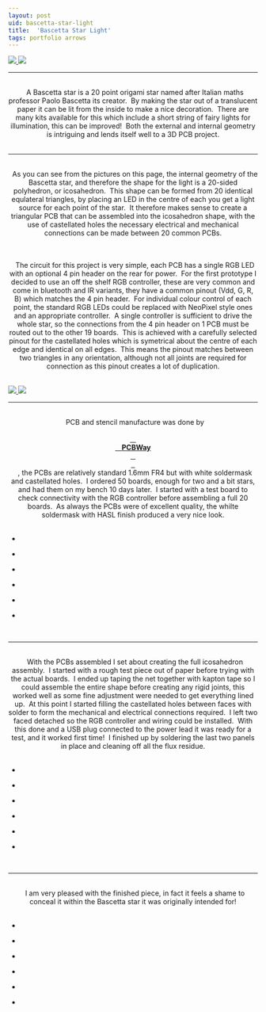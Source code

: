 ```yaml
---
layout: post
uid: bascetta-star-light
title:  'Bascetta Star Light'
tags: portfolio arrows
---
```


<a href="{{ site.url }}/images/portfolio/bascetta-star-light/IMG_7798.jpg">
<img src = "{{ site.url }}/images/portfolio/bascetta-star-light/IMG_7798.jpg">
</a>


<a href="{{ site.url }}/images/portfolio/bascetta-star-light/Sponsored+by+PCBWay.png">
<img src = "{{ site.url }}/images/portfolio/bascetta-star-light/Sponsored+by+PCBWay.png">
</a>


<hr>

<div class="sqs-html-content">
 <p class="" style="text-align:center;white-space:pre-wrap;">
  A Bascetta star is a 20 point origami star named after Italian maths professor Paolo Bascetta its creator.  By making the star out of a translucent paper it can be lit from the inside to make a nice decoration.  There are many kits available for this which include a short string of fairy lights for illumination, this can be improved!  Both the external and internal geometry is intriguing and lends itself well to a 3D PCB project.
 </p>
</div>


<hr>

<div class="sqs-html-content">
 <p class="" style="text-align:center;white-space:pre-wrap;">
  As you can see from the pictures on this page, the internal geometry of the Bascetta star, and therefore the shape for the light is a 20-sided polyhedron, or icosahedron.  This shape can be formed from 20 identical equlateral triangles, by placing an LED in the centre of each you get a light source for each point of the star.  It therefore makes sense to create a triangular PCB that can be assembled into the icosahedron shape, with the use of castellated holes the necessary electrical and mechanical connections can be made between 20 common PCBs.
 </p>
 <p class="" style="text-align:center;white-space:pre-wrap;">
  The circuit for this project is very simple, each PCB has a single RGB LED with an optional 4 pin header on the rear for power.  For the first prototype I decided to use an off the shelf RGB controller, these are very common and come in bluetooth and IR variants, they have a common pinout (Vdd, G, R, B) which matches the 4 pin header.  For individual colour control of each point, the standard RGB LEDs could be replaced with NeoPixel style ones and an appropriate controller.  A single controller is sufficient to drive the whole star, so the connections from the 4 pin header on 1 PCB must be routed out to the other 19 boards.  This is achieved with a carefully selected pinout for the castellated holes which is symetrical about the centre of each edge and identical on all edges.  This means the pinout matches between two triangles in any orientation, although not all joints are required for connection as this pinout creates a lot of duplication.
 </p>
</div>


<a href="{{ site.url }}/images/portfolio/bascetta-star-light/PCB+2D.jpg">
<img src = "{{ site.url }}/images/portfolio/bascetta-star-light/PCB+2D.jpg">
</a>


<a href="{{ site.url }}/images/portfolio/bascetta-star-light/PCB+3D.jpg">
<img src = "{{ site.url }}/images/portfolio/bascetta-star-light/PCB+3D.jpg">
</a>


<hr>

<div class="sqs-html-content">
 <p class="" style="text-align:center;white-space:pre-wrap;">
  PCB and stencil manufacture was done by
  <a href="https://www.pcbway.com">
   <strong>
    PCBWay
   </strong>
  </a>
  , the PCBs are relatively standard 1.6mm FR4 but with white soldermask and castellated holes.  I ordered 50 boards, enough for two and a bit stars, and had them on my bench 10 days later.  I started with a test board to check connectivity with the RGB controller before assembling a full 20 boards.  As always the PCBs were of excellent quality, the whilte soldermask with HASL finish produced a very nice look.
 </p>
</div>


<ul class="projects clearfix">
  <li>
    <div class="project" style='background-image: url({{ site.url }}/images/portfolio/bascetta-star-light/IMG_0832.jpg)'>
      <a class="cover" href="{{ site.url }}/images/portfolio/bascetta-star-light/IMG_0832.jpg"></a>
    </div>
  </li>
  <li>
    <div class="project" style='background-image: url({{ site.url }}/images/portfolio/bascetta-star-light/IMG_0838.jpg)'>
      <a class="cover" href="{{ site.url }}/images/portfolio/bascetta-star-light/IMG_0838.jpg"></a>
    </div>
  </li>
  <li>
    <div class="project" style='background-image: url({{ site.url }}/images/portfolio/bascetta-star-light/IMG_0830.jpg)'>
      <a class="cover" href="{{ site.url }}/images/portfolio/bascetta-star-light/IMG_0830.jpg"></a>
    </div>
  </li>
  <li>
    <div class="project" style='background-image: url({{ site.url }}/images/portfolio/bascetta-star-light/IMG_0834.jpg)'>
      <a class="cover" href="{{ site.url }}/images/portfolio/bascetta-star-light/IMG_0834.jpg"></a>
    </div>
  </li>
  <li>
    <div class="project" style='background-image: url({{ site.url }}/images/portfolio/bascetta-star-light/IMG_0835.jpg)'>
      <a class="cover" href="{{ site.url }}/images/portfolio/bascetta-star-light/IMG_0835.jpg"></a>
    </div>
  </li>
  <li>
    <div class="project" style='background-image: url({{ site.url }}/images/portfolio/bascetta-star-light/IMG_0840.jpg)'>
      <a class="cover" href="{{ site.url }}/images/portfolio/bascetta-star-light/IMG_0840.jpg"></a>
    </div>
  </li>
</ul>
<br>


<hr>

<div class="sqs-html-content">
 <p class="" style="text-align:center;white-space:pre-wrap;">
  With the PCBs assembled I set about creating the full icosahedron assembly.  I started with a rough test piece out of paper before trying with the actual boards.  I ended up taping the net together with kapton tape so I could assemble the entire shape before creating any rigid joints, this worked well as some fine adjustment were needed to get everything lined up.  At this point I started filling the castellated holes between faces with solder to form the mechanical and electrical connections required.  I left two faced detached so the RGB controller and wiring could be installed.  With this done and a USB plug connected to the power lead it was ready for a test, and it worked first time!  I finished up by soldering the last two panels in place and cleaning off all the flux residue.
 </p>
</div>


<ul class="projects clearfix">
  <li>
    <div class="project" style='background-image: url({{ site.url }}/images/portfolio/bascetta-star-light/IMG_0879.jpg)'>
      <a class="cover" href="{{ site.url }}/images/portfolio/bascetta-star-light/IMG_0879.jpg"></a>
    </div>
  </li>
  <li>
    <div class="project" style='background-image: url({{ site.url }}/images/portfolio/bascetta-star-light/IMG_0843.jpg)'>
      <a class="cover" href="{{ site.url }}/images/portfolio/bascetta-star-light/IMG_0843.jpg"></a>
    </div>
  </li>
  <li>
    <div class="project" style='background-image: url({{ site.url }}/images/portfolio/bascetta-star-light/IMG_0846.jpg)'>
      <a class="cover" href="{{ site.url }}/images/portfolio/bascetta-star-light/IMG_0846.jpg"></a>
    </div>
  </li>
  <li>
    <div class="project" style='background-image: url({{ site.url }}/images/portfolio/bascetta-star-light/IMG_0859.jpg)'>
      <a class="cover" href="{{ site.url }}/images/portfolio/bascetta-star-light/IMG_0859.jpg"></a>
    </div>
  </li>
  <li>
    <div class="project" style='background-image: url({{ site.url }}/images/portfolio/bascetta-star-light/274989300_635846514383046_4896757359245013514_n.jpg)'>
      <a class="cover" href="{{ site.url }}/images/portfolio/bascetta-star-light/274989300_635846514383046_4896757359245013514_n.jpg"></a>
    </div>
  </li>
  <li>
    <div class="project" style='background-image: url({{ site.url }}/images/portfolio/bascetta-star-light/IMG_0847.jpg)'>
      <a class="cover" href="{{ site.url }}/images/portfolio/bascetta-star-light/IMG_0847.jpg"></a>
    </div>
  </li>
</ul>
<br>


<hr>

<div class="sqs-html-content">
 <p class="" style="text-align:center;white-space:pre-wrap;">
  I am very pleased with the finished piece, in fact it feels a shame to conceal it within the Bascetta star it was originally intended for!
 </p>
</div>


<ul class="projects clearfix">
  <li>
    <div class="project" style='background-image: url({{ site.url }}/images/portfolio/bascetta-star-light/275026423_670457897473879_3186137048368127375_n.jpg)'>
      <a class="cover" href="{{ site.url }}/images/portfolio/bascetta-star-light/275026423_670457897473879_3186137048368127375_n.jpg"></a>
    </div>
  </li>
  <li>
    <div class="project" style='background-image: url({{ site.url }}/images/portfolio/bascetta-star-light/IMG_7804.jpg)'>
      <a class="cover" href="{{ site.url }}/images/portfolio/bascetta-star-light/IMG_7804.jpg"></a>
    </div>
  </li>
  <li>
    <div class="project" style='background-image: url({{ site.url }}/images/portfolio/bascetta-star-light/IMG_7807.jpg)'>
      <a class="cover" href="{{ site.url }}/images/portfolio/bascetta-star-light/IMG_7807.jpg"></a>
    </div>
  </li>
  <li>
    <div class="project" style='background-image: url({{ site.url }}/images/portfolio/bascetta-star-light/IMG_7798.jpg)'>
      <a class="cover" href="{{ site.url }}/images/portfolio/bascetta-star-light/IMG_7798.jpg"></a>
    </div>
  </li>
  <li>
    <div class="project" style='background-image: url({{ site.url }}/images/portfolio/bascetta-star-light/IMG_7809.jpg)'>
      <a class="cover" href="{{ site.url }}/images/portfolio/bascetta-star-light/IMG_7809.jpg"></a>
    </div>
  </li>
  <li>
    <div class="project" style='background-image: url({{ site.url }}/images/portfolio/bascetta-star-light/IMG_7801.jpg)'>
      <a class="cover" href="{{ site.url }}/images/portfolio/bascetta-star-light/IMG_7801.jpg"></a>
    </div>
  </li>
</ul>
<br>


